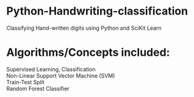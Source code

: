 # Python-Handwriting-classification
Classifying Hand-written digits using Python and SciKit Learn</br>

# Algorithms/Concepts included:
Supervised Learning, Classification</br>
Non-Linear Support Vector Machine (SVM)</br>
Train-Test Split</br>
Random Forest Classifier</br>
